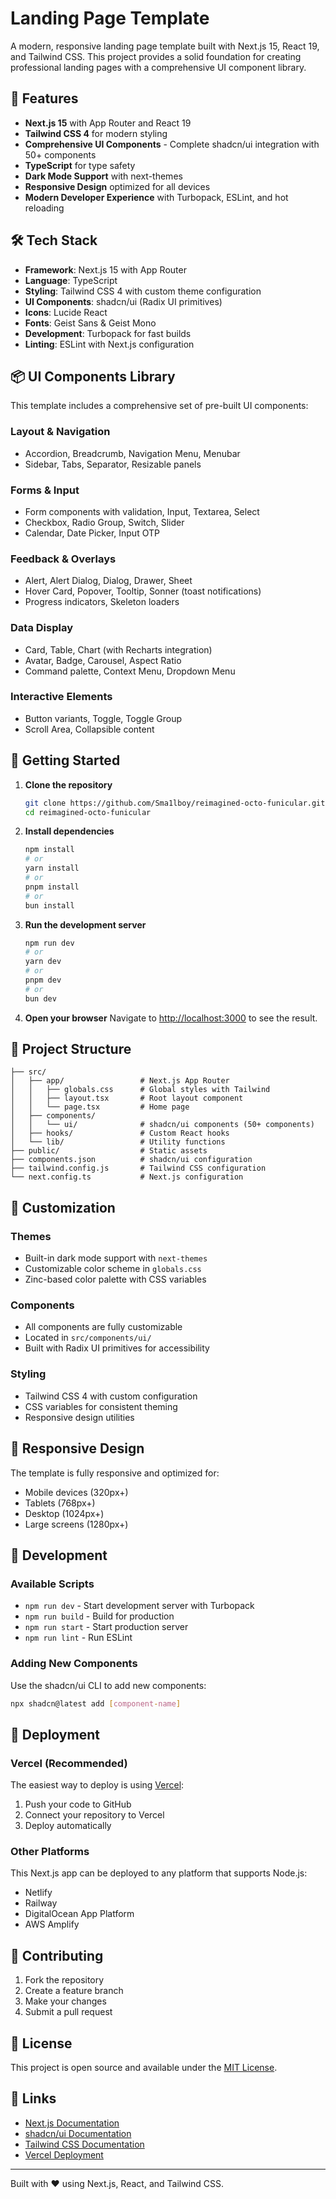 # Landing Page Template

A modern, responsive landing page template built with Next.js 15, React 19, and Tailwind CSS. This project provides a solid foundation for creating professional landing pages with a comprehensive UI component library.

## 🚀 Features

- **Next.js 15** with App Router and React 19
- **Tailwind CSS 4** for modern styling
- **Comprehensive UI Components** - Complete shadcn/ui integration with 50+ components
- **TypeScript** for type safety
- **Dark Mode Support** with next-themes
- **Responsive Design** optimized for all devices
- **Modern Developer Experience** with Turbopack, ESLint, and hot reloading

## 🛠️ Tech Stack

- **Framework**: Next.js 15 with App Router
- **Language**: TypeScript
- **Styling**: Tailwind CSS 4 with custom theme configuration
- **UI Components**: shadcn/ui (Radix UI primitives)
- **Icons**: Lucide React
- **Fonts**: Geist Sans & Geist Mono
- **Development**: Turbopack for fast builds
- **Linting**: ESLint with Next.js configuration

## 📦 UI Components Library

This template includes a comprehensive set of pre-built UI components:

### Layout & Navigation
- Accordion, Breadcrumb, Navigation Menu, Menubar
- Sidebar, Tabs, Separator, Resizable panels

### Forms & Input
- Form components with validation, Input, Textarea, Select
- Checkbox, Radio Group, Switch, Slider
- Calendar, Date Picker, Input OTP

### Feedback & Overlays
- Alert, Alert Dialog, Dialog, Drawer, Sheet
- Hover Card, Popover, Tooltip, Sonner (toast notifications)
- Progress indicators, Skeleton loaders

### Data Display
- Card, Table, Chart (with Recharts integration)
- Avatar, Badge, Carousel, Aspect Ratio
- Command palette, Context Menu, Dropdown Menu

### Interactive Elements
- Button variants, Toggle, Toggle Group
- Scroll Area, Collapsible content

## 🚀 Getting Started

1. **Clone the repository**
   ```bash
   git clone https://github.com/Sma1lboy/reimagined-octo-funicular.git
   cd reimagined-octo-funicular
   ```

2. **Install dependencies**
   ```bash
   npm install
   # or
   yarn install
   # or
   pnpm install
   # or
   bun install
   ```

3. **Run the development server**
   ```bash
   npm run dev
   # or
   yarn dev
   # or
   pnpm dev
   # or
   bun dev
   ```

4. **Open your browser**
   Navigate to [http://localhost:3000](http://localhost:3000) to see the result.

## 📁 Project Structure

```
├── src/
│   ├── app/                 # Next.js App Router
│   │   ├── globals.css      # Global styles with Tailwind
│   │   ├── layout.tsx       # Root layout component
│   │   └── page.tsx         # Home page
│   ├── components/
│   │   └── ui/              # shadcn/ui components (50+ components)
│   ├── hooks/               # Custom React hooks
│   └── lib/                 # Utility functions
├── public/                  # Static assets
├── components.json          # shadcn/ui configuration
├── tailwind.config.js       # Tailwind CSS configuration
└── next.config.ts           # Next.js configuration
```

## 🎨 Customization

### Themes
- Built-in dark mode support with `next-themes`
- Customizable color scheme in `globals.css`
- Zinc-based color palette with CSS variables

### Components
- All components are fully customizable
- Located in `src/components/ui/`
- Built with Radix UI primitives for accessibility

### Styling
- Tailwind CSS 4 with custom configuration
- CSS variables for consistent theming
- Responsive design utilities

## 📱 Responsive Design

The template is fully responsive and optimized for:
- Mobile devices (320px+)
- Tablets (768px+)
- Desktop (1024px+)
- Large screens (1280px+)

## 🔧 Development

### Available Scripts

- `npm run dev` - Start development server with Turbopack
- `npm run build` - Build for production
- `npm run start` - Start production server
- `npm run lint` - Run ESLint

### Adding New Components

Use the shadcn/ui CLI to add new components:
```bash
npx shadcn@latest add [component-name]
```

## 🚀 Deployment

### Vercel (Recommended)
The easiest way to deploy is using [Vercel](https://vercel.com/new):

1. Push your code to GitHub
2. Connect your repository to Vercel
3. Deploy automatically

### Other Platforms
This Next.js app can be deployed to any platform that supports Node.js:
- Netlify
- Railway
- DigitalOcean App Platform
- AWS Amplify

## 🤝 Contributing

1. Fork the repository
2. Create a feature branch
3. Make your changes
4. Submit a pull request

## 📄 License

This project is open source and available under the [MIT License](LICENSE).

## 🔗 Links

- [Next.js Documentation](https://nextjs.org/docs)
- [shadcn/ui Documentation](https://ui.shadcn.com)
- [Tailwind CSS Documentation](https://tailwindcss.com/docs)
- [Vercel Deployment](https://vercel.com/new?utm_source=create-next-app&utm_medium=appdir-template&utm_campaign=create-next-app)

---

Built with ❤️ using Next.js, React, and Tailwind CSS.

